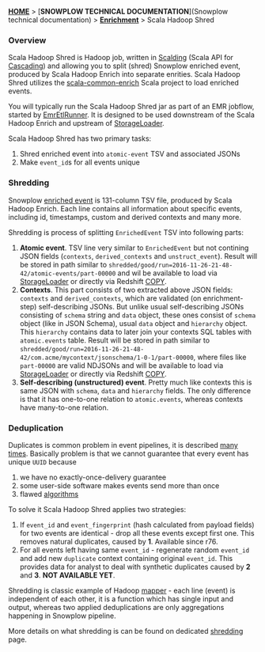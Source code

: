 [**HOME**](Home) > [**SNOWPLOW TECHNICAL DOCUMENTATION**](Snowplow technical documentation) > [**Enrichment**](Enrichment) > Scala Hadoop Shred

### Overview

Scala Hadoop Shred is Hadoop job, written in [Scalding][scalding] (Scala API for [Cascading][cascading]) and allowing you to split (shred) Snowplow enriched event, produced by Scala Hadoop Enrich into separate enrities.
Scala Hadoop Shred utilizes the [scala-common-enrich][sce] Scala project to load enriched events.

You will typically run the Scala Hadoop Shred jar as part of an EMR jobflow, started by [EmrEtlRunner](EmrEtlRunner).
It is designed to be used downstream of the Scala Hadoop Enrich and upstream of [StorageLoader](StorageLoader).

Scala Hadoop Shred has two primary tasks:

1. Shred enriched event into `atomic-event` TSV and associated JSONs
2. Make `event_id`s for all events unique

### Shredding

Snowplow [enriched event][EnrichedEvent] is 131-column TSV file, produced by Scala Hadoop Enrich. 
Each line contains all information about specific events, including id, timestamps, custom and derived contexts and many more.

Shredding is process of splitting `EnrichedEvent` TSV into following parts:

1. **Atomic event**. TSV line very similar to `EnrichedEvent` but not contining
   JSON fields (`contexts`, `derived_contexts` and `unstruct_event`). Result
   will be stored in path similar to `shredded/good/run=2016-11-26-21-48-42/atomic-events/part-00000`
   and wil be available to load via [StorageLoader](StorageLoader) or directly
   via Redshift [COPY][redshift-copy].
2. **Contexts**. This part consists of two extracted above JSON fields: 
   `contexts` and `derived_contexts`, which are validated (on enrichment-step)
   self-describing JSONs. But unlike usual self-describing JSONs consisting of
   `schema` string and `data` object, these ones consist of `schema` object
   (like in JSON Schema), usual `data` object and `hierarchy` object. This 
   `hierarchy` contains data to later join your contexts SQL tables with 
   `atomic.events` table. Result will be stored in path similar to 
   `shredded/good/run=2016-11-26-21-48-42/com.acme/mycontext/jsonschema/1-0-1/part-00000`,
   where files like `part-00000` are valid NDJSONs and will be available to load
   via [StorageLoader](StorageLoader) or directly via Redshift [COPY][redshift-copy].
3. **Self-describing (unstructured) event**. Pretty much like contexts this is
   same JSON with `schema`, `data` and `hierarchy` fields. The only difference
   is that it has one-to-one relation to `atomic.events`, whereas contexts have
   many-to-one relation.

### Deduplication

Duplicates is common problem in event pipelines, it is described 
[many][dealing-with-duplicate-event-ids] [times][r76-release]. Basically
problem is that we cannot guarantee that every event has unique `UUID` because

1. we have no exactly-once-delivery guarantee 
2. some user-side software makes events send more than once
3. flawed [algorithms][issue-2967]

To solve it Scala Hadoop Shred applies two strategies:

1. If `event_id` and `event_fingerprint` (hash calculated from payload fields)
   for two events are identical - drop all these events except first one. This
   removes natural duplicates, caused by **1**. Available since r76.
2. For all events left having same `event_id` - regenerate random
   `event_id` and add new `duplicate` context containing original `event_id`.
   This provides data for analyst to deal with synthetic duplicates caused by
   **2** and **3**. **NOT AVAILABLE YET**.

Shredding is classic example of Hadoop [mapper](https://hadoop.apache.org/docs/r2.6.2/api/org/apache/hadoop/mapreduce/Mapper.html) - 
each line (event) is independent of each other, it is a function which has 
single input and output, whereas two applied deduplications are only
aggregations happening in Snowplow pipeline.

More details on what shredding is can be found on dedicated 
[shredding](Shredding) page.


[redshift-copy]: http://docs.aws.amazon.com/redshift/latest/dg/copy-parameters-data-source-s3.html
[ndjson]: http://ndjson.org/
[scalding]: https://github.com/twitter/scalding
[cascading]: http://www.cascading.org/

[issue-2967]: http://snowplowanalytics.com/blog/2016/01/26/snowplow-r76-changeable-hawk-eagle-released/#deduplication

[EnrichedEvent]: https://github.com/snowplow/snowplow/blob/master/3-enrich/scala-common-enrich/src/main/scala/com.snowplowanalytics.snowplow.enrich/common/outputs/EnrichedEvent.scala
[sce]: https://github.com/snowplow/snowplow/tree/master/3-enrich/scala-common-enrich
[dealing-with-duplicate-event-ids]: http://snowplowanalytics.com/blog/2015/08/19/dealing-with-duplicate-event-ids/
[r76-release]: http://snowplowanalytics.com/blog/2016/01/26/snowplow-r76-changeable-hawk-eagle-released/#deduplication
